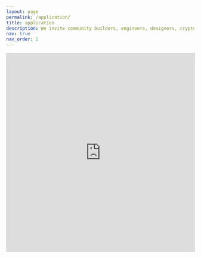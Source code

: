 ```yaml
---
layout: page
permalink: /application/
title: application
description: We invite community builders, engineers, designers, cryptographers, researchers, technologists, labor organizers, journalists, members of vulnerable communities, and advocates for digital safety, bodily autonomy, privacy, and more to apply.
nav: true
nav_order: 2
---
```


<iframe class="airtable-embed" src="https://airtable.com/embed/appqz1LytVCVxTw3z/pagqSIwADrFRVIPl3/form" frameborder="0" onmousewheel="" width="100%" height="533" style="background: transparent; border: 1px solid #ccc;"></iframe>